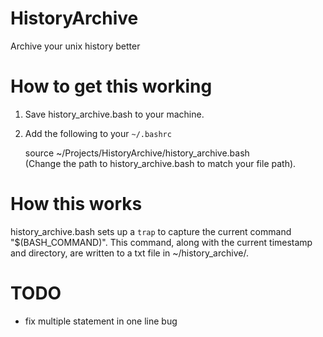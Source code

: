 # HistoryArchive
Archive your unix history better

# How to get this working

1. Save history_archive.bash to your machine.

2. Add the following to your `~/.bashrc`

    source ~/Projects/HistoryArchive/history_archive.bash  
    (Change the path to history_archive.bash to match your file path).

# How this works
history_archive.bash sets up a `trap` to capture the current command "$(BASH_COMMAND)". This command, along with the current timestamp and directory, are written to a txt file in ~/history_archive/.


# TODO
- fix multiple statement in one line bug
